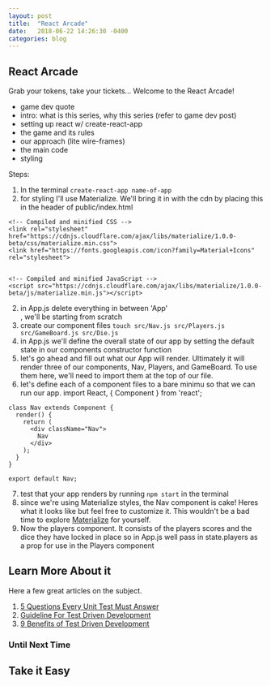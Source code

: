 ```yaml
---
layout: post
title:  "React Arcade"
date:   2018-06-22 14:26:30 -0400
categories: blog
---
```


## React Arcade
Grab your tokens, take your tickets... Welcome to the React Arcade!

- game dev quote
- intro: what is this series, why this series (refer to game dev post)
- setting up react w/ create-react-app
- the game and its rules
- our approach (lite wire-frames)
- the main code
- styling

Steps:
1. In the terminal `create-react-app name-of-app`
2. for styling I'll use Materialize. We'll bring it in with the cdn by placing this in the header of public/index.html
```
<!-- Compiled and minified CSS -->
<link rel="stylesheet" href="https://cdnjs.cloudflare.com/ajax/libs/materialize/1.0.0-beta/css/materialize.min.css">
<link href="https://fonts.googleapis.com/icon?family=Material+Icons" rel="stylesheet">


<!-- Compiled and minified JavaScript -->
<script src="https://cdnjs.cloudflare.com/ajax/libs/materialize/1.0.0-beta/js/materialize.min.js"></script>
```
2. in App.js delete everything in between 'App' <div>, we'll be starting from scratch
3. create our component files `touch src/Nav.js src/Players.js src/GameBoard.js src/Die.js`
4. in App.js we'll define the overall state of our app by setting the default state in our components constructor function
5. let's go ahead and fill out what our App will render. Ultimately it will render three of our components, Nav, Players, and GameBoard. To use them here, we'll need to import them at the top of our file.
6. let's define each of a component files to a bare minimu so that we can run our app.
import React, { Component } from 'react';
```
class Nav extends Component {
  render() {
    return (
      <div className="Nav">
        Nav
      </div>
    );
  }
}

export default Nav;
```
7. test that your app renders by running `npm start` in the terminal
8. since we're using Materialize styles, the Nav component is cake! Heres what it looks like but feel free to customize it. This wouldn't be a bad time to explore [Materialize](https://materializecss.com/about.html) for yourself.
9. Now the players component. It consists of the players scores and the dice they have locked in place so in App.js well pass in state.players as a prop for use in the Players component



## Learn More About it
Here a few great articles on the subject.

1. [5 Questions Every Unit Test Must Answer](https://medium.com/javascript-scene/what-every-unit-test-needs-f6cd34d9836d)
2. [Guideline For Test Driven Development](https://msdn.microsoft.com/en-us/library/aa730844(v=vs.80))
3. [9 Benefits of Test Driven Development](https://www.madetech.com/blog/9-benefits-of-test-driven-development)

### Until Next Time

## Take it Easy
